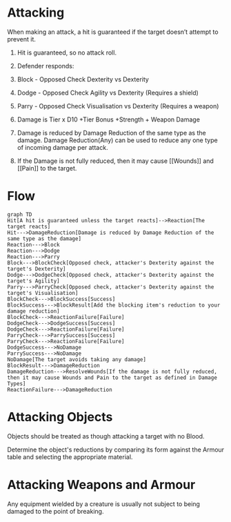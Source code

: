 # Attacking

When making an attack, a hit is guaranteed if the target doesn’t attempt to prevent it.

1. Hit is guaranteed, so no attack roll.

2. Defender responds:

 1. Block - Opposed Check Dexterity vs Dexterity

 2. Dodge - Opposed Check Agility vs Dexterity (Requires a shield)

 3. Parry - Opposed Check Visualisation vs Dexterity (Requires a weapon)

3. Damage is Tier x D10 +Tier Bonus +Strength + Weapon Damage

4. Damage is reduced by Damage Reduction of the same type as the damage. 
    Damage Reduction(Any) can be used to reduce any one type of incoming damage per attack.

5. If the Damage is not fully reduced, then it may cause [[Wounds]] and [[Pain]] to the target.

# Flow

```mermaid
graph TD
Hit[A hit is guaranteed unless the target reacts]-->Reaction[The target reacts]
Hit--->DamageReduction[Damage is reduced by Damage Reduction of the same type as the damage]
Reaction--->Block
Reaction--->Dodge
Reaction--->Parry
Block--->BlockCheck[Opposed check, attacker's Dexterity against the target's Dexterity]
Dodge--->DodgeCheck[Opposed check, attacker's Dexterity against the target's Agility]
Parry--->ParryCheck[Opposed check, attacker's Dexterity against the target's Visualisation]
BlockCheck--->BlockSuccess[Success]
BlockSuccess--->BlockResult[Add the blocking item's reduction to your damage reduction]
BlockCheck--->ReactionFailure[Failure]
DodgeCheck--->DodgeSuccess[Success]
DodgeCheck--->ReactionFailure[Failure]
ParryCheck--->ParrySuccess[Success]
ParryCheck--->ReactionFailure[Failure]
DodgeSuccess--->NoDamage
ParrySuccess--->NoDamage
NoDamage[The target avoids taking any damage]
BlockResult--->DamageReduction
DamageReduction--->ResolveWounds[If the damage is not fully reduced, then it may cause Wounds and Pain to the target as defined in Damage Types]
ReactionFailure--->DamageReduction
```
# Attacking Objects

Objects should be treated as though attacking a target with no Blood.

Determine the object's reductions by comparing its form against the Armour table and selecting the appropriate material.

# Attacking Weapons and Armour

Any equipment wielded by a creature is usually not subject to being damaged to the point of breaking.